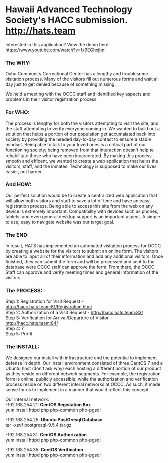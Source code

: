 # Hawaii Advanced Technology Society's HACC submission. http://hats.team
Interested in this application? View the demo here: https://www.youtube.com/watch?v=fx9EGhxjhnI 

<h3><b>The WHY:</b><br></h3>
Oahu Community Correctional Center has a lengthy and troublesome visitation process.  Many of the visitors fill out numerous forms and wait all day just to get denied because of something missing.  

We held a meeting with the OCCC staff and identified key aspects and problems in their visitor registration process. 
<h3><b>For WHO: </b><br></h3>
The process is lengthy for both the visitors attempting to visit the site, and the staff attempting to verify everyone coming in. We wanted to build out a solution that helps a portion of our population get accumalated back into society by providing the needed day-to-day contact to ensure a stable mindset. Being able to talk to your loved ones is a critical part of our functioning society; being removed from that interaction doesn't help to rehabilitate those who have been incarcerated. By making this process smooth and efficent, we wanted to create a web application that helps the visitors, staff, and the inmates. Technology is supposed to make our lives easier, not harder.  

<h3><b>And HOW: </b><br></h3>
Our perfect solution would be to create a centralized web application that will allow both visitors and staff to save a lot of time and have an easy registration process. Being able to access this site from the web on any device is extremely important. Compatibility with devices such as phones, tablets, and even general desktop support is an important aspect. A simple to use, easy to navigate website was our target goal. 

<h3><b>The END: </b><br></h3>
In result, HATS has implemented an automated visitation process for OCCC by creating a website for the visitors to submit an online form. The visitors are able to input all of their information and add any additional visitors.  Once finished, they can submit the form and will be processed and sent to the database were OCCC staff can approve the form. From there, the OCCC Staff can approve and verify meeting times and general information of the visitors.


<h3><b>The PROCESS: </b><br></h3>

Step 1: Registration for Visit Request - http://hacc.hats.team:81/Registration.html<br>
Step 2: Authorization of a Visit Request - http://hacc.hats.team:83/<br>
Step 3: Verification for Arrival/Departure of Visitor - http://hacc.hats.team:84/<br>
Step 4: ? <br>
Step 5: Profit<br>


<h3><b>The INSTALL: </b><br></h3>
We designed our install with infrastructure and the potential to implement defense in depth. Our install environment consisted of three CentOS 7 and a Ubuntu host (don't ask why) each hosting a different portion of our product as they reside on different network segments. For example, the registration form is online, publicly accessible; while the authorization and verification process reside on two different interal networks at OCCC. As such, it made sense for us to implement in a manner that would reflect this concept. 

Our internal network:<br>
-192.168.254.21: <b>CentOS Registation Box</b><br>
  yum install httpd php php-common php-pgsql<br>

-192.168.254.25: <b>Ubuntu PostGresql Database</b><br>
  tar -xzvf postgresql-9.5.4.tar.gz<br>
  
-192.168.254.31: <b>CentOS Authorization</b><br>
  yum install httpd php php-common php-pgsql<br>

-192.168.254.35: <b>CentOS Verification</b><br>
  yum install httpd php php-common php-pgsql<br>
